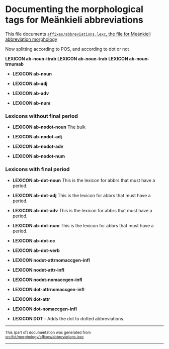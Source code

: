 # Documenting the morphological tags for Meänkieli abbreviations

This file documents [`affixes/abbreviations.lexc`, the file for Meänkieli abbreviation morphology](http://github.com/giellalt/lang-fit/blob/main/src/fst/affixes/abbreviations.lexc)  

Now splitting according to POS, and according to dot or not

**LEXICON ab-noun-itrab** 
**LEXICON ab-noun-trab** 
**LEXICON ab-noun-trnumab** 

* **LEXICON ab-noun**

* **LEXICON ab-adj**

* **LEXICON ab-adv**

* **LEXICON ab-num**

### Lexicons without final period

* **LEXICON ab-nodot-noun**  The bulk

* **LEXICON ab-nodot-adj**

* **LEXICON ab-nodot-adv**

* **LEXICON ab-nodot-num**

### Lexicons with final period

* **LEXICON ab-dot-noun**  This is the lexicon for abbrs that must have a period.

* **LEXICON ab-dot-adj**  This is the lexicon for abbrs that must have a period.

* **LEXICON ab-dot-adv**  This is the lexicon for abbrs that must have a period.

* **LEXICON ab-dot-num**  This is the lexicon for abbrs that must have a period.

* **LEXICON ab-dot-cc**

* **LEXICON ab-dot-verb**

* **LEXICON nodot-attrnomaccgen-infl**

* **LEXICON nodot-attr-infl**

* **LEXICON nodot-nomaccgen-infl**

* **LEXICON dot-attrnomaccgen-infl**

* **LEXICON dot-attr**

* **LEXICON dot-nomaccgen-infl**

* **LEXICON DOT** - Adds the dot to dotted abbreviations.

* * *

<small>This (part of) documentation was generated from [src/fst/morphology/affixes/abbreviations.lexc](https://github.com/giellalt/lang-fit/blob/main/src/fst/morphology/affixes/abbreviations.lexc)</small>

---

